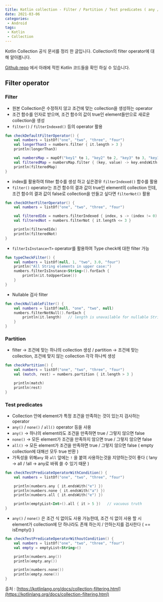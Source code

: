 ```yaml
---
title: Kotlin collection - Filter / Partition / Test predicates ( any / all / none )
date: 2021-03-06
categories:
 - Android
tags:
 - Kotlin
 - Collection
---
```


Kotlin Collection 공식 문서를 정리 한 글입니다. Collection의 filter operator에 대해 알아봅니다. 

[Github repo](https://github.com/kangraemin/kotlin_study/blob/master/kangraemin/collection/src/Filter.kt) 에서 아래에 적힌 Kotlin 코드들을 확인 하실 수 있습니다. 

<!-- more -->

## Filter operator

### Filter

- 원본 Collection은 수정하지 않고 조건에 맞는 collection을 생성하는 operator
- 조건 함수를 인자로 받으며, 조건 함수의 값이 true인 element들만으로 새로운 collection을 생성
- `filter()` / `filterIndexed()` 등의 operator 활용

```kotlin
fun checkDefaultFilterOperator() {
    val numbers = listOf("one", "two", "three", "four")
    val longerThan3 = numbers.filter { it.length > 3 }
    println(longerThan3)

    val numbersMap = mapOf("key1" to 1, "key2" to 2, "key3" to 3, "key11" to 11)
    val filteredMap = numbersMap.filter { (key, value) -> key.endsWith("1") && value > 10}
    println(filteredMap)
}
```

- index를 활용하여 filter 함수를 생성 하고 싶은경우 `filterIndexed()` 함수를 활용
- `filter()` operator는 조건 함수의 결과 값이 true인 element의 collection 인데, 조건 함수의 결과 값이 false로 collection을 만들고 싶다면 `filterNot()` 활용

```kotlin
fun checkOtherFilterOperator() {
    val numbers = listOf("one", "two", "three", "four")

    val filteredIdx = numbers.filterIndexed { index, s -> (index != 0) && (s.length < 5)  }
    val filteredNot = numbers.filterNot { it.length <= 3 }

    println(filteredIdx)
    println(filteredNot)
}
```

- `filterIsInstance<T>` operator를 활용하여 Type check에 대한 filter 가능

```kotlin
fun typeCheckFilter() {
    val numbers = listOf(null, 1, "two", 3.0, "four")
    println("All String elements in upper case:")
    numbers.filterIsInstance<String>().forEach {
        println(it.toUpperCase())
    }
}
```

- Nullable 검사 filter

```kotlin
fun checkNullableFilter() {
    val numbers = listOf(null, "one", "two", null)
    numbers.filterNotNull().forEach {
        println(it.length)   // length is unavailable for nullable Strings
    }
}
```

### Partition

- filter → 조건에 맞는 하나의 collection 생성 / partition → 조건에 맞는 collection, 조건에 맞지 않는 collection 각각 하나씩 생성

```kotlin
fun checkPartition() {
    val numbers = listOf("one", "two", "three", "four")
    val (match, rest) = numbers.partition { it.length > 3 }

    println(match)
    println(rest)
}
```

### Test predicates

- Collection 안에 element가 특정 조건을 만족하는 것이 있는지 검사하는 operator
- `any()` / `none()` / `all()` operator 등을 사용
- `any()` → 하나의 element라도 조건을 만족하면 true / 그렇지 않으면 false
- `none()` → 모든 element가 조건을 만족하지 않으면 true / 그렇지 않으면 false
- `all()` → 모든 element가 조건을 만족하면 true / 그렇지 않으면 false ( empty collection에 대해선 모두 true 반환 )
- 가독성을 위해`any` 와 `all` 앞에는 `!` 을 붙여 사용하는것을 지양하는것이 좋다 ( !any → all / !all → any로 바꿔 쓸 수 있기 때문 )

```kotlin
fun checkTestPredicateOperatorWithCondition() {
    val numbers = listOf("one", "two", "three", "four")

    println(numbers.any { it.endsWith("e") })
    println(numbers.none { it.endsWith("a") })
    println(numbers.all { it.endsWith("e") })

    println(emptyList<Int>().all { it > 5 })   // vacuous truth
}
```

- `any()` / `none()` 은 조건 식 없이도 사용 가능한데, 조건 식 없이 사용 할 시 element가 collection에 단 하나라도 존재 하는지 / 안하는지를 검사한다 ( == isEmpty() )

```kotlin
fun checkTestPredicateOperatorWithoutCondition() {
    val numbers = listOf("one", "two", "three", "four")
    val empty = emptyList<String>()

    println(numbers.any())
    println(empty.any())

    println(numbers.none())
    println(empty.none())
}
```

출처 : [https://kotlinlang.org/docs/collection-filtering.html](https://kotlinlang.org/docs/collection-filtering.html)